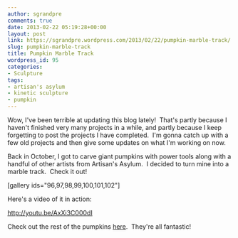 ```yaml
---
author: sgrandpre
comments: true
date: 2013-02-22 05:19:28+00:00
layout: post
link: https://sgrandpre.wordpress.com/2013/02/22/pumpkin-marble-track/
slug: pumpkin-marble-track
title: Pumpkin Marble Track
wordpress_id: 95
categories:
- Sculpture
tags:
- artisan's asylum
- kinetic sculpture
- pumpkin
---
```


Wow, I've been terrible at updating this blog lately!  That's partly because I haven't finished very many projects in a while, and partly because I keep forgetting to post the projects I have completed.  I'm gonna catch up with a few old projects and then give some updates on what I'm working on now.

Back in October, I got to carve giant pumpkins with power tools along with a handful of other artists from Artisan's Asylum.  I decided to turn mine into a marble track.  Check it out!

[gallery ids="96,97,98,99,100,101,102"]

Here's a video of it in action:

http://youtu.be/AxXi3C000dI

Check out the rest of the pumpkins [here](http://www.flickr.com/photos/dreamexplorer/8142663530/in/set-72157631897745479/).  They're all fantastic!
